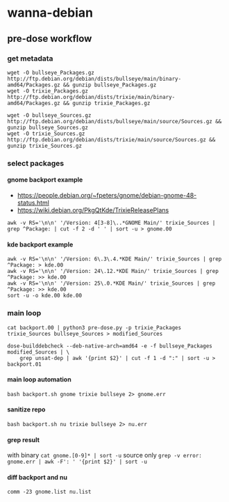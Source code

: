 # wanna-debian

## pre-dose workflow

### get metadata

```
wget -O bullseye_Packages.gz http://ftp.debian.org/debian/dists/bullseye/main/binary-amd64/Packages.gz && gunzip bullseye_Packages.gz
wget -O trixie_Packages.gz http://ftp.debian.org/debian/dists/trixie/main/binary-amd64/Packages.gz && gunzip trixie_Packages.gz

wget -O bullseye_Sources.gz http://ftp.debian.org/debian/dists/bullseye/main/source/Sources.gz && gunzip bullseye_Sources.gz
wget -O trixie_Sources.gz http://ftp.debian.org/debian/dists/trixie/main/source/Sources.gz && gunzip trixie_Sources.gz
```

### select packages

#### gnome backport example

* https://people.debian.org/~fpeters/gnome/debian-gnome-48-status.html
* https://wiki.debian.org/PkgQtKde/TrixieReleasePlans

```
awk -v RS='\n\n' '/Version: 4[3-8]\..*GNOME Main/' trixie_Sources | grep ^Package: | cut -f 2 -d ' ' | sort -u > gnome.00
```

#### kde backport example

```
awk -v RS='\n\n' '/Version: 6\.3\.4.*KDE Main/' trixie_Sources | grep ^Package: > kde.00
awk -v RS='\n\n' '/Version: 24\.12.*KDE Main/' trixie_Sources | grep ^Package: >> kde.00
awk -v RS='\n\n' '/Version: 25\.0.*KDE Main/' trixie_Sources | grep ^Package: >> kde.00
sort -u -o kde.00 kde.00
```

### main loop

```
cat backport.00 | python3 pre-dose.py -p trixie_Packages trixie_Sources bullseye_Sources > modified_Sources

dose-builddebcheck --deb-native-arch=amd64 -e -f bullseye_Packages modified_Sources | \
    grep unsat-dep | awk '{print $2}' | cut -f 1 -d ":" | sort -u > backport.01
```

#### main loop automation

`bash backport.sh gnome trixie bullseye 2> gnome.err`

#### sanitize repo

`bash backport.sh nu trixie bullseye 2> nu.err`

#### grep result

with binary `cat gnome.[0-9]* | sort -u`
source only `grep -v error: gnome.err | awk -F': ' '{print $2}' | sort -u`

#### diff backport and nu

`comm -23 gnome.list nu.list`
